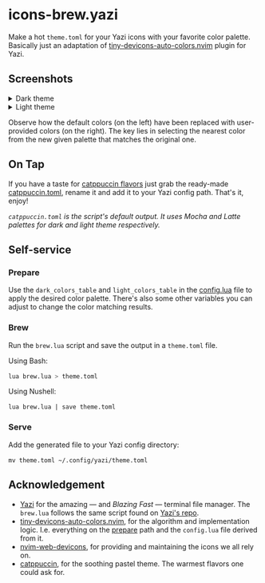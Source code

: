 # icons-brew.yazi

Make a hot `theme.toml` for your Yazi icons with your favorite color palette.  
Basically just an adaptation of
[tiny-devicons-auto-colors.nvim](https://github.com/rachartier/tiny-devicons-auto-colors.nvim)
plugin for Yazi.

## Screenshots

<details>
  <summary>Dark theme</summary>
    <img src="assets/default_dark.png"> <img src="assets/mocha.png">
</details>

<details>
  <summary>Light theme</summary>
    <img src="assets/default_light.png"> <img src="assets/latte.png">
</details>

Observe how the default colors (on the left) have been replaced with
user-provided colors (on the right). The key lies in selecting the nearest
color from the new given palette that matches the original one.

## On Tap

If you have a taste for [catppuccin
flavors](https://github.com/catppuccin/catppuccin?tab=readme-ov-file#-palette)
just grab the ready-made [catppuccin.toml](/catppuccin.toml), rename it and add
it to your Yazi config path. That's it, enjoy!

*`catppuccin.toml` is the script's default output. It uses Mocha and Latte
palettes for dark and light theme respectively.*

## Self-service

### Prepare

Use the `dark_colors_table` and `light_colors_table` in the
[config.lua](/config.lua) file to apply the desired color palette. There's also
some other variables you can adjust to change the color matching results.

### Brew

Run the `brew.lua` script and save the output in a `theme.toml` file.

Using Bash:

```bash
lua brew.lua > theme.toml
```

Using Nushell:

```nushell
lua brew.lua | save theme.toml
```

### Serve

Add the generated file to your Yazi config directory:

```shell
mv theme.toml ~/.config/yazi/theme.toml
```

## Acknowledgement

- [Yazi](https://yazi-rs.github.io) for the amazing — and *Blazing Fast* —
terminal file manager. The `brew.lua` follows the same script found on [Yazi's
repo](https://github.com/sxyazi/yazi/blob/main/scripts/icons/generate.lua).
- [tiny-devicons-auto-colors.nvim](https://github.com/rachartier/tiny-devicons-auto-colors.nvim),
for the algorithm and implementation logic. I.e. everything on the [prepare](/prepare)
path and the `config.lua` file derived from it.
- [nvim-web-devicons](https://github.com/nvim-tree/nvim-web-devicons), for
providing and maintaining the icons we all rely on.
- [catppuccin](https://github.com/catppuccin), for the soothing pastel theme. The
warmest flavors one could ask for.
